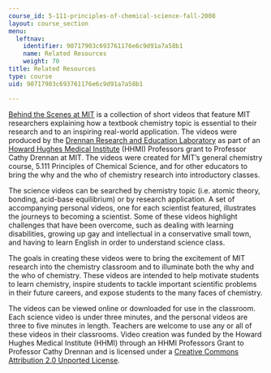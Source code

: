 ```yaml
---
course_id: 5-111-principles-of-chemical-science-fall-2008
layout: course_section
menu:
  leftnav:
    identifier: 90717903c693761176e6c9d91a7a58b1
    name: Related Resources
    weight: 70
title: Related Resources
type: course
uid: 90717903c693761176e6c9d91a7a58b1

---
```


[Behind the Scenes at MIT](http://chemvideos.mit.edu/) is a collection of short videos that feature MIT researchers explaining how a textbook chemistry topic is essential to their research and to an inspiring real-world application. The videos were produced by the [Drennan Research and Education Laboratory](http://drennan.mit.edu/) as part of an [Howard Hughes Medical Institute](http://www.hhmi.org/) (HHMI) Professors grant to Professor Cathy Drennan at MIT. The videos were created for MIT’s general chemistry course, 5.111 Principles of Chemical Science, and for other educators to bring the why and the who of chemistry research into introductory classes.

The science videos can be searched by chemistry topic (i.e. atomic theory, bonding, acid-base equilibrium) or by research application. A set of accompanying personal videos, one for each scientist featured, illustrates the journeys to becoming a scientist. Some of these videos highlight challenges that have been overcome, such as dealing with learning disabilities, growing up gay and intellectual in a conservative small town, and having to learn English in order to understand science class.

The goals in creating these videos were to bring the excitement of MIT research into the chemistry classroom and to illuminate both the why and the who of chemistry. These videos are intended to help motivate students to learn chemistry, inspire students to tackle important scientific problems in their future careers, and expose students to the many faces of chemistry.

The videos can be viewed online or downloaded for use in the classroom. Each science video is under three minutes, and the personal videos are three to five minutes in length. Teachers are welcome to use any or all of these videos in their classrooms. Video creation was funded by the Howard Hughes Medical Institute (HHMI) through an HHMI Professors Grant to Professor Cathy Drennan and is licensed under a [Creative Commons Attribution 2.0 Unported License](http://creativecommons.org/licenses/by-nc-sa/2.0/).